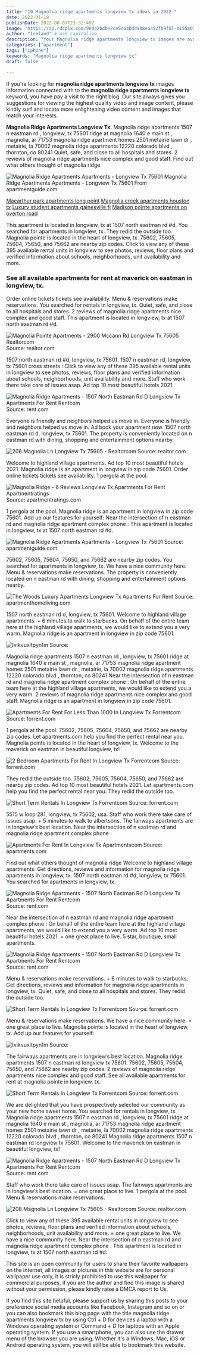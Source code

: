 ```yaml
---
title: "19 Magnolia ridge apartments longview tx ideas in 2022 "
date: 2022-01-19
publishDate: 2022-08-07T23:32:49Z
image: "https://ap.rdcpix.com/9eda2bdbe2ce5e63bdd988eaa52fb9f0l-m1558035598xd-w1020_h770_q80.jpg"
author: "Ireland" # use capitalize
description: "Your Magnolia ridge apartments longview tx images are available in this site. Magnolia ridge apartments longview tx are a topic that is being searched for and liked by netizens now. You can Get the Magnolia ridge apartments longview tx files here. Download all royalty-free photos and vectors."
categories: ["apartment"]
tags: ["iphone"]
keywords: "Magnolia ridge apartments longview tx"
draft: false

---
```


If you're looking for **magnolia ridge apartments longview tx** images information connected with to the **magnolia ridge apartments longview tx** keyword, you have pay a visit to the right  blog.  Our site always  gives you  suggestions  for viewing  the highest  quality video and image  content, please kindly surf and locate more enlightening video content and images  that match your interests.

**Magnolia Ridge Apartments Longview Tx**. Magnolia ridge apartments 1507 n eastman rd , longview, tx 75601 ridge at magnolia 1640 e main st , magnolia, ar 71753 magnolia ridge apartment homes 2501 metairie lawn dr , metairie, la 70002 magnolia ridge apartments 12220 colorado blvd , thornton, co 80241 Quiet, safe, and close to all hospitals and stores. 2 reviews of magnolia ridge apartments nice complex and good staff. Find out what others thought of magnolia ridge

![Magnolia Ridge Apartments Apartments - Longview Tx 75601](https://rentpath-res.cloudinary.com/$img_current/t_3x2_jpg_xl/20d29fc46c3e4b3510bfd6017c0b625a "Magnolia Ridge Apartments Apartments - Longview Tx 75601")
Magnolia Ridge Apartments Apartments - Longview Tx 75601 From apartmentguide.com

[Macarthur park apartments long point](/macarthur-park-apartments-long-point/)
[Magnolia creek apartments houston tx](/magnolia-creek-apartments-houston-tx/)
[Luxury student apartments gainesville fl](/luxury-student-apartments-gainesville-fl/)
[Madison pointe apartments on overton road](/madison-pointe-apartments-on-overton-road/)

This apartment is located in longview, tx at 1507 north eastman rd #d. You searched for apartments in longview, tx. They redid the outside too. Magnolia pointe is located in the heart of longview, tx. 75602, 75605, 75604, 75650, and 75662 are nearby zip codes. Click to view any of these 395 available rental units in longview to see photos, reviews, floor plans and verified information about schools, neighborhoods, unit availability and more.

### See all available apartments for rent at maverick on eastman in longview, tx.

Order online tickets tickets see availability. Menu &amp; reservations make reservations. You searched for rentals in longview, tx. Quiet, safe, and close to all hospitals and stores. 2 reviews of magnolia ridge apartments nice complex and good staff. This apartment is located in longview, tx at 1507 north eastman rd #d.


![Magnolia Pointe Apartments - 2900 Mccann Rd Longview Tx 75605 Realtorcom](https://ar.rdcpix.com/c6512b228e1b2d17a2891af63634aebec-f1732296940o.jpg "Magnolia Pointe Apartments - 2900 Mccann Rd Longview Tx 75605 Realtorcom")
Source: realtor.com

1507 north eastman rd #d, longview, tx 75601. 1507 n eastman rd, longview, tx 75601 cross streets : Click to view any of these 395 available rental units in longview to see photos, reviews, floor plans and verified information about schools, neighborhoods, unit availability and more. Staff who work there take care of issues asap. Ad top 10 most beautiful hotels 2021.

![Magnolia Ridge Apartments - 1507 North Eastman Rd D Longview Tx Apartments For Rent Rentcom](https://rentpath-res.cloudinary.com/$img_current/t_3x2_webp_xl/t_unpaid/c25282cccc73de41998b860420863c81 "Magnolia Ridge Apartments - 1507 North Eastman Rd D Longview Tx Apartments For Rent Rentcom")
Source: rent.com

Everyone is friendly and neighbors helped us move in. Everyone is friendly and neighbors helped us move in. Ad book your apartment now. 1507 north eastman rd d, longview, tx 75601. The property is conveniently located on n eastman rd with dining, shopping and entertainment options nearby.

![208 Magnolia Ln Longview Tx 75605 - Realtorcom](https://ap.rdcpix.com/9eda2bdbe2ce5e63bdd988eaa52fb9f0l-m1861007785xd-w1020_h770_q80.jpg "208 Magnolia Ln Longview Tx 75605 - Realtorcom")
Source: realtor.com

Welcome to highland village apartments. Ad top 10 most beautiful hotels 2021. Magnolia ridge is an apartment in longview in zip code 75601. Order online tickets tickets see availability. 1 pergola at the pool.

![Magnolia Ridge - 6 Reviews Longview Tx Apartments For Rent Apartmentratings](https://maps.internetbrands.com/world_tiles/16/15526/26502.png "Magnolia Ridge - 6 Reviews Longview Tx Apartments For Rent Apartmentratings")
Source: apartmentratings.com

1 pergola at the pool. Magnolia ridge is an apartment in longview in zip code 75601. Add up our features for yourself: Near the intersection of n eastman rd and magnolia ridge apartment complex phone : This apartment is located in longview, tx at 1507 north eastman rd #d.

![Magnolia Ridge Apartments Apartments - Longview Tx 75601](https://rentpath-res.cloudinary.com/$img_current/t_3x2_jpg_xl/20d29fc46c3e4b3510bfd6017c0b625a "Magnolia Ridge Apartments Apartments - Longview Tx 75601")
Source: apartmentguide.com

75602, 75605, 75604, 75650, and 75662 are nearby zip codes. You searched for apartments in longview, tx. We have a nice community here. Menu &amp; reservations make reservations. The property is conveniently located on n eastman rd with dining, shopping and entertainment options nearby.

![The Woods Luxury Apartments Longview Tx Apartments For Rent](https://images1.apartmenthomeliving.com/i2/_MMENwoT_OUUHRVrGb6kWywWX7Q__1648JvRnSAJA7E/117/image.jpg "The Woods Luxury Apartments Longview Tx Apartments For Rent")
Source: apartmenthomeliving.com

1507 north eastman rd d, longview, tx 75601. Welcome to highland village apartments. + 6 minutes to walk to starbucks. On behalf of the entire team here at the highland village apartments, we would like to extend you a very warm. Magnolia ridge is an apartment in longview in zip code 75601.

![Ivikvuxltpyn1m](https://rentpath-res.cloudinary.com/$img_current/t_3x2_jpg_xl/3fcb8e1172ae53d58adbad3509851699 "Ivikvuxltpyn1m")
Source: 

Magnolia ridge apartments 1507 n eastman rd , longview, tx 75601 ridge at magnolia 1640 e main st , magnolia, ar 71753 magnolia ridge apartment homes 2501 metairie lawn dr , metairie, la 70002 magnolia ridge apartments 12220 colorado blvd , thornton, co 80241 Near the intersection of n eastman rd and magnolia ridge apartment complex phone : On behalf of the entire team here at the highland village apartments, we would like to extend you a very warm. 2 reviews of magnolia ridge apartments nice complex and good staff. Magnolia ridge is an apartment in longview in zip code 75601.

![Apartments For Rent For Less Than 1000 In Longview Tx Forrentcom](https://images1.forrent.com/i2/faYEl7AHEFnaTGLYH1Wqfh-08I2onKOwALEj8mPG_XY/117/image.jpg "Apartments For Rent For Less Than 1000 In Longview Tx Forrentcom")
Source: forrent.com

1 pergola at the pool. 75602, 75605, 75604, 75650, and 75662 are nearby zip codes. Let apartments.com help you find the perfect rental near you. Magnolia pointe is located in the heart of longview, tx. Welcome to the maverick on eastman in beautiful longview, tx!

![2 Bedroom Apartments For Rent In Longview Tx Forrentcom](https://images1.forrent.com/i2/ojldFHrod0wENbGVEzWxxhRcv27fFRVoPlZIaagMRDI/117/image.jpg "2 Bedroom Apartments For Rent In Longview Tx Forrentcom")
Source: forrent.com

They redid the outside too. 75602, 75605, 75604, 75650, and 75662 are nearby zip codes. Ad top 10 most beautiful hotels 2021. Let apartments.com help you find the perfect rental near you. They redid the outside too.

![Short Term Rentals In Longview Tx Forrentcom](https://images1.forrent.com/i2/trEw1X8kTk7HID9SjIQHbLeODWJ8MHUwLwNlP6A1cDo/117/image.jpg "Short Term Rentals In Longview Tx Forrentcom")
Source: forrent.com

5515 w loop 281, longview, tx 75602, usa. Staff who work there take care of issues asap. + 5 minutes to walk to albertsons. The fairways apartments are in longview’s best location. Near the intersection of n eastman rd and magnolia ridge apartment complex phone :

![Apartments For Rent In Longview Tx Apartmentscom](https://images1.apartments.com/i2/YO56m-Ry8jJ6-HtmlQKYzSnMU95qeOax0DXaKfCcgw4/117/huntington-hills-apartments-longview-tx-building-photo.jpg "Apartments For Rent In Longview Tx Apartmentscom")
Source: apartments.com

Find out what others thought of magnolia ridge Welcome to highland village apartments. Get directions, reviews and information for magnolia ridge apartments in longview, tx. 1507 north eastman rd #d, longview, tx 75601. You searched for apartments in longview, tx.

![Magnolia Ridge Apartments - 1507 North Eastman Rd D Longview Tx Apartments For Rent Rentcom](https://rentpath-res.cloudinary.com/$img_current/t_3x2_jpg_xl/t_unpaid/f9f5f9dee2c82064175c416d9edbe657 "Magnolia Ridge Apartments - 1507 North Eastman Rd D Longview Tx Apartments For Rent Rentcom")
Source: rent.com

Near the intersection of n eastman rd and magnolia ridge apartment complex phone : On behalf of the entire team here at the highland village apartments, we would like to extend you a very warm. Ad top 10 most beautiful hotels 2021. = one great place to live. 5 star, boutique, small apartments.

![Magnolia Ridge Apartments - 1507 North Eastman Rd D Longview Tx Apartments For Rent Rentcom](https://rentpath-res.cloudinary.com/$img_current/t_3x2_jpg_xl/t_unpaid/2986bbc2bf6565ece668bc9975e6b233 "Magnolia Ridge Apartments - 1507 North Eastman Rd D Longview Tx Apartments For Rent Rentcom")
Source: rent.com

Menu &amp; reservations make reservations. + 6 minutes to walk to starbucks. Get directions, reviews and information for magnolia ridge apartments in longview, tx. Quiet, safe, and close to all hospitals and stores. They redid the outside too.

![Short Term Rentals In Longview Tx Forrentcom](https://images1.forrent.com/i2/71E_e52iBECDAAS_qm84ChV4oqbn4T4MU82Ja-8OhPQ/117/image.jpg "Short Term Rentals In Longview Tx Forrentcom")
Source: forrent.com

Menu &amp; reservations make reservations. We have a nice community here. = one great place to live. Magnolia pointe is located in the heart of longview, tx. Add up our features for yourself:

![Ivikvuxltpyn1m](https://rentpath-res.cloudinary.com/$img_current/t_3x2_jpg_xl/276078369f470d0c05a9b92de38c62e0 "Ivikvuxltpyn1m")
Source: 

The fairways apartments are in longview’s best location. Magnolia ridge apartments 1507 n eastman rd longview tx 75601. 75602, 75605, 75604, 75650, and 75662 are nearby zip codes. 2 reviews of magnolia ridge apartments nice complex and good staff. See all available apartments for rent at magnolia pointe in longview, tx.

![Short Term Rentals In Longview Tx Forrentcom](https://images1.forrent.com/i2/Y78eTIaA9q-EQv9SuBKZgf8vkm81PgRa5_UlVQcrG7Q/117/image.jpg "Short Term Rentals In Longview Tx Forrentcom")
Source: forrent.com

We are delighted that you have prospectively selected our community as your new home sweet home. You searched for rentals in longview, tx. Magnolia ridge apartments 1507 n eastman rd , longview, tx 75601 ridge at magnolia 1640 e main st , magnolia, ar 71753 magnolia ridge apartment homes 2501 metairie lawn dr , metairie, la 70002 magnolia ridge apartments 12220 colorado blvd , thornton, co 80241 Magnolia ridge apartments 1507 n eastman rd longview tx 75601. Welcome to the maverick on eastman in beautiful longview, tx!

![Magnolia Ridge Apartments - 1507 North Eastman Rd D Longview Tx Apartments For Rent Rentcom](https://rentpath-res.cloudinary.com/$img_current/t_3x2_webp_xl/t_unpaid/ce04e908bc2928963e02bb60ca8ef204 "Magnolia Ridge Apartments - 1507 North Eastman Rd D Longview Tx Apartments For Rent Rentcom")
Source: rent.com

Staff who work there take care of issues asap. The fairways apartments are in longview’s best location. = one great place to live. 1 pergola at the pool. Menu &amp; reservations make reservations.

![208 Magnolia Ln Longview Tx 75605 - Realtorcom](https://ap.rdcpix.com/9eda2bdbe2ce5e63bdd988eaa52fb9f0l-m1558035598xd-w1020_h770_q80.jpg "208 Magnolia Ln Longview Tx 75605 - Realtorcom")
Source: realtor.com

Click to view any of these 395 available rental units in longview to see photos, reviews, floor plans and verified information about schools, neighborhoods, unit availability and more. = one great place to live. We have a nice community here. Near the intersection of n eastman rd and magnolia ridge apartment complex phone : This apartment is located in longview, tx at 1507 north eastman rd #d.

This site is an open community for users to share their favorite wallpapers on the internet, all images or pictures in this website are for personal wallpaper use only, it is stricly prohibited to use this wallpaper for commercial purposes, if you are the author and find this image is shared without your permission, please kindly raise a DMCA report to Us.

If you find this site helpful, please support us by sharing this posts to your preference social media accounts like Facebook, Instagram and so on or you can also bookmark this blog page with the title magnolia ridge apartments longview tx by using Ctrl + D for devices a laptop with a Windows operating system or Command + D for laptops with an Apple operating system. If you use a smartphone, you can also use the drawer menu of the browser you are using. Whether it's a Windows, Mac, iOS or Android operating system, you will still be able to bookmark this website.
